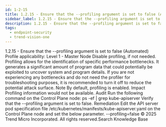 ```yaml
---
id: 1-2-15
title: 1.2.15 - Ensure that the --profiling argument is set to false (Automated)
sidebar_label: 1.2.15 - Ensure that the --profiling argument is set to false (Automated)
description: 1.2.15 - Ensure that the --profiling argument is set to false (Automated)
tags:
  - endpoint-security
  - trend-vision-one
---
```


 1.2.15 - Ensure that the --profiling argument is set to false (Automated) Profile applicability: Level 1 - Master Node Disable profiling, if not needed. Profiling allows for the identification of specific performance bottlenecks. It generates a significant amount of program data that could potentially be exploited to uncover system and program details. If you are not experiencing any bottlenecks and do not need the profiler for troubleshooting purposes, it is recommended to turn it off to reduce the potential attack surface. Note By default, profiling is enabled. Impact Profiling information would not be available. Audit Run the following command on the Control Plane node: ps -ef | grep kube-apiserver Verify that the --profiling argument is set to false. Remediation Edit the API server pod specification file /etc/kubernetes/manifests/kube-apiserver.yaml on the Control Plane node and set the below parameter. --profiling=false © 2025 Trend Micro Incorporated. All rights reserved.Search Knowledge Base